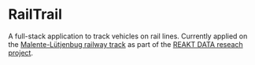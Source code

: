 # RailTrail

A full-stack application to track vehicles on rail lines.
Currently applied on the [Malente-Lütjenbug railway track](https://www.schiene-m-l.de/) as part of the [REAKT DATA reseach project](https://reakt.sh/).